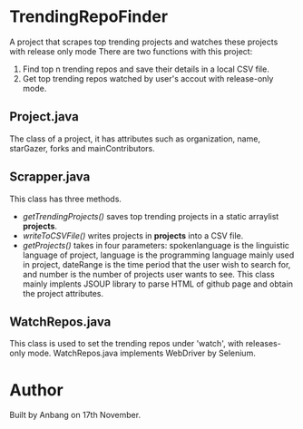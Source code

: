 # TrendingRepoFinder
A project that scrapes top trending projects and watches these projects with release only mode
There are two functions with this project: 
1. Find top n trending repos and save their details in a local CSV file.
2. Get top trending repos watched by user's accout with release-only mode.


## Project.java
The class of a project, it has attributes such as organization, name, starGazer, forks and mainContributors.

## Scrapper.java
This class has three methods. 
* *getTrendingProjects()* saves top trending projects in a static arraylist **projects**.
* *writeToCSVFile()* writes projects in **projects** into a CSV file.
* *getProjects()* takes in four parameters: spokenlanguage is the linguistic language of project, language is the programming language mainly used in project, dateRange is the time period that the user wish to search for, and number is the number of projects user wants to see.
This class mainly implents JSOUP library to parse HTML of github page and obtain the project attributes.

## WatchRepos.java
This class is used to set the trending repos under 'watch', with releases-only mode.
WatchRepos.java implements WebDriver by Selenium.

# Author
Built by Anbang on 17th November.
